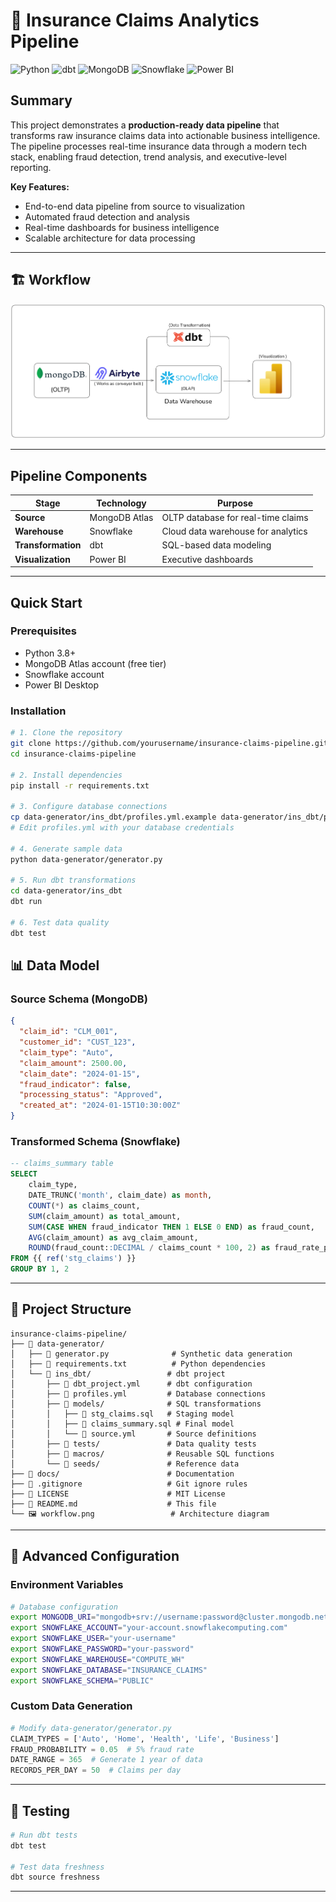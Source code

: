 # 🏥 Insurance Claims Analytics Pipeline


![Python](https://img.shields.io/badge/Python-3776AB?logo=python&logoColor=white)
![dbt](https://img.shields.io/badge/dbt-FF694B?logo=dbt&logoColor=white)
![MongoDB](https://img.shields.io/badge/MongoDB-47A248?logo=mongodb&logoColor=white)
![Snowflake](https://img.shields.io/badge/Snowflake-29B5E8?logo=snowflake&logoColor=white)
![Power BI](https://img.shields.io/badge/Power%20BI-F2C811?logo=powerbi&logoColor=black)


## Summary

This project demonstrates a **production-ready data pipeline** that transforms raw insurance claims data into actionable business intelligence. The pipeline processes real-time insurance data through a modern tech stack, enabling fraud detection, trend analysis, and executive-level reporting.

**Key Features:**
- End-to-end data pipeline from source to visualization
- Automated fraud detection and analysis
- Real-time dashboards for business intelligence
- Scalable architecture for data processing

---

## 🏗️ Workflow


![Data Pipeline Workflow](workflow.png)

---


## Pipeline Components

| Stage | Technology | Purpose |
|-------|------------|---------|
| **Source** | MongoDB Atlas | OLTP database for real-time claims |
| **Warehouse** | Snowflake | Cloud data warehouse for analytics |
| **Transformation** | dbt | SQL-based data modeling |
| **Visualization** | Power BI | Executive dashboards |

---

##  Quick Start

### Prerequisites
- Python 3.8+
- MongoDB Atlas account (free tier)
- Snowflake account
- Power BI Desktop

### Installation

```bash
# 1. Clone the repository
git clone https://github.com/yourusername/insurance-claims-pipeline.git
cd insurance-claims-pipeline

# 2. Install dependencies
pip install -r requirements.txt

# 3. Configure database connections
cp data-generator/ins_dbt/profiles.yml.example data-generator/ins_dbt/profiles.yml
# Edit profiles.yml with your database credentials

# 4. Generate sample data
python data-generator/generator.py

# 5. Run dbt transformations
cd data-generator/ins_dbt
dbt run

# 6. Test data quality
dbt test
```


## 📊 Data Model

### Source Schema (MongoDB)
```json
{
  "claim_id": "CLM_001",
  "customer_id": "CUST_123",
  "claim_type": "Auto",
  "claim_amount": 2500.00,
  "claim_date": "2024-01-15",
  "fraud_indicator": false,
  "processing_status": "Approved",
  "created_at": "2024-01-15T10:30:00Z"
}
```

### Transformed Schema (Snowflake)
```sql
-- claims_summary table
SELECT 
    claim_type,
    DATE_TRUNC('month', claim_date) as month,
    COUNT(*) as claims_count,
    SUM(claim_amount) as total_amount,
    SUM(CASE WHEN fraud_indicator THEN 1 ELSE 0 END) as fraud_count,
    AVG(claim_amount) as avg_claim_amount,
    ROUND(fraud_count::DECIMAL / claims_count * 100, 2) as fraud_rate_pct
FROM {{ ref('stg_claims') }}
GROUP BY 1, 2
```

---

## 📁 Project Structure

```
insurance-claims-pipeline/
├── 📁 data-generator/
│   ├── 🐍 generator.py              # Synthetic data generation
│   ├── 📄 requirements.txt          # Python dependencies
│   └── 📁 ins_dbt/                 # dbt project
│       ├── 📄 dbt_project.yml      # dbt configuration
│       ├── 📄 profiles.yml         # Database connections
│       ├── 📁 models/              # SQL transformations
│       │   ├── 📄 stg_claims.sql   # Staging model
│       │   ├── 📄 claims_summary.sql # Final model
│       │   └── 📄 source.yml       # Source definitions
│       ├── 📁 tests/               # Data quality tests
│       ├── 📁 macros/              # Reusable SQL functions
│       └── 📁 seeds/               # Reference data
├── 📁 docs/                        # Documentation
├── 📄 .gitignore                   # Git ignore rules
├── 📄 LICENSE                      # MIT License
├── 📄 README.md                    # This file
└── 🖼️ workflow.png                 # Architecture diagram
```

---

## 🔧 Advanced Configuration

### Environment Variables
```bash
# Database configuration
export MONGODB_URI="mongodb+srv://username:password@cluster.mongodb.net/"
export SNOWFLAKE_ACCOUNT="your-account.snowflakecomputing.com"
export SNOWFLAKE_USER="your-username"
export SNOWFLAKE_PASSWORD="your-password"
export SNOWFLAKE_WAREHOUSE="COMPUTE_WH"
export SNOWFLAKE_DATABASE="INSURANCE_CLAIMS"
export SNOWFLAKE_SCHEMA="PUBLIC"
```

### Custom Data Generation
```python
# Modify data-generator/generator.py
CLAIM_TYPES = ['Auto', 'Home', 'Health', 'Life', 'Business']
FRAUD_PROBABILITY = 0.05  # 5% fraud rate
DATE_RANGE = 365  # Generate 1 year of data
RECORDS_PER_DAY = 50  # Claims per day
```

---

## 🧪 Testing

```bash
# Run dbt tests
dbt test

# Test data freshness
dbt source freshness
```

---

